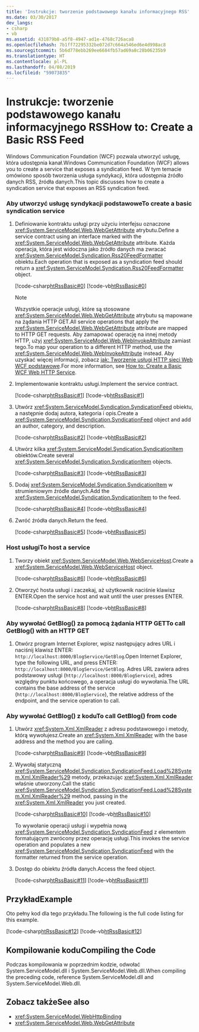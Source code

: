 ```yaml
---
title: 'Instrukcje: tworzenie podstawowego kanału informacyjnego RSS'
ms.date: 03/30/2017
dev_langs:
- csharp
- vb
ms.assetid: 431879b8-a5f8-4947-ad1e-4768c726aca8
ms.openlocfilehash: 7b1ff72295332be072d7c664a546ed6e4d998ac8
ms.sourcegitcommit: 5b6d778ebb269ee6684fb57ad69a8c28b06235b9
ms.translationtype: HT
ms.contentlocale: pl-PL
ms.lasthandoff: 04/08/2019
ms.locfileid: "59073835"
---
```

# <a name="how-to-create-a-basic-rss-feed"></a><span data-ttu-id="f61d9-102">Instrukcje: tworzenie podstawowego kanału informacyjnego RSS</span><span class="sxs-lookup"><span data-stu-id="f61d9-102">How to: Create a Basic RSS Feed</span></span>
<span data-ttu-id="f61d9-103">Windows Communication Foundation (WCF) pozwala utworzyć usługę, która udostępnia kanał.</span><span class="sxs-lookup"><span data-stu-id="f61d9-103">Windows Communication Foundation (WCF) allows you to create a service that exposes a syndication feed.</span></span> <span data-ttu-id="f61d9-104">W tym temacie omówiono sposób tworzenia usługa syndykacji, która udostępnia źródło danych RSS, źródła danych.</span><span class="sxs-lookup"><span data-stu-id="f61d9-104">This topic discusses how to create a syndication service that exposes an RSS syndication feed.</span></span>  
  
### <a name="to-create-a-basic-syndication-service"></a><span data-ttu-id="f61d9-105">Aby utworzyć usługę syndykacji podstawowe</span><span class="sxs-lookup"><span data-stu-id="f61d9-105">To create a basic syndication service</span></span>  
  
1.  <span data-ttu-id="f61d9-106">Definiowanie kontraktu usługi przy użyciu interfejsu oznaczone <xref:System.ServiceModel.Web.WebGetAttribute> atrybutu.</span><span class="sxs-lookup"><span data-stu-id="f61d9-106">Define a service contract using an interface marked with the <xref:System.ServiceModel.Web.WebGetAttribute> attribute.</span></span> <span data-ttu-id="f61d9-107">Każda operacja, która jest widoczna jako źródło danych ma zwracać <xref:System.ServiceModel.Syndication.Rss20FeedFormatter> obiektu.</span><span class="sxs-lookup"><span data-stu-id="f61d9-107">Each operation that is exposed as a syndication feed should return a <xref:System.ServiceModel.Syndication.Rss20FeedFormatter> object.</span></span>  
  
     [!code-csharp[htRssBasic#0](../../../../samples/snippets/csharp/VS_Snippets_CFX/htrssbasic/cs/program.cs#0)]
     [!code-vb[htRssBasic#0](../../../../samples/snippets/visualbasic/VS_Snippets_CFX/htrssbasic/vb/program.vb#0)]  
  
    > [!NOTE]
    >  <span data-ttu-id="f61d9-108">Wszystkie operacje usługi, które są stosowane <xref:System.ServiceModel.Web.WebGetAttribute> atrybutu są mapowane na żądania HTTP GET.</span><span class="sxs-lookup"><span data-stu-id="f61d9-108">All service operations that apply the <xref:System.ServiceModel.Web.WebGetAttribute> attribute are mapped to HTTP GET requests.</span></span> <span data-ttu-id="f61d9-109">Aby zamapować operację na innej metody HTTP, użyj <xref:System.ServiceModel.Web.WebInvokeAttribute> zamiast tego.</span><span class="sxs-lookup"><span data-stu-id="f61d9-109">To map your operation to a different HTTP method, use the <xref:System.ServiceModel.Web.WebInvokeAttribute> instead.</span></span> <span data-ttu-id="f61d9-110">Aby uzyskać więcej informacji, zobacz [jak: Tworzenie usługi HTTP sieci Web WCF podstawowe](../../../../docs/framework/wcf/feature-details/how-to-create-a-basic-wcf-web-http-service.md).</span><span class="sxs-lookup"><span data-stu-id="f61d9-110">For more information, see [How to: Create a Basic WCF Web HTTP Service](../../../../docs/framework/wcf/feature-details/how-to-create-a-basic-wcf-web-http-service.md).</span></span>  
  
2.  <span data-ttu-id="f61d9-111">Implementowanie kontraktu usługi.</span><span class="sxs-lookup"><span data-stu-id="f61d9-111">Implement the service contract.</span></span>  
  
     [!code-csharp[htRssBasic#1](../../../../samples/snippets/csharp/VS_Snippets_CFX/htrssbasic/cs/program.cs#1)]
     [!code-vb[htRssBasic#1](../../../../samples/snippets/visualbasic/VS_Snippets_CFX/htrssbasic/vb/program.vb#1)]  
  
3.  <span data-ttu-id="f61d9-112">Utwórz <xref:System.ServiceModel.Syndication.SyndicationFeed> obiektu, a następnie dodaj autora, kategoria i opis.</span><span class="sxs-lookup"><span data-stu-id="f61d9-112">Create a <xref:System.ServiceModel.Syndication.SyndicationFeed> object and add an author, category, and description.</span></span>  
  
     [!code-csharp[htRssBasic#2](../../../../samples/snippets/csharp/VS_Snippets_CFX/htrssbasic/cs/program.cs#2)]
     [!code-vb[htRssBasic#2](../../../../samples/snippets/visualbasic/VS_Snippets_CFX/htrssbasic/vb/program.vb#2)]  
  
4.  <span data-ttu-id="f61d9-113">Utwórz kilka <xref:System.ServiceModel.Syndication.SyndicationItem> obiektów.</span><span class="sxs-lookup"><span data-stu-id="f61d9-113">Create several <xref:System.ServiceModel.Syndication.SyndicationItem> objects.</span></span>  
  
     [!code-csharp[htRssBasic#3](../../../../samples/snippets/csharp/VS_Snippets_CFX/htrssbasic/cs/program.cs#3)]
     [!code-vb[htRssBasic#3](../../../../samples/snippets/visualbasic/VS_Snippets_CFX/htrssbasic/vb/program.vb#3)]  
  
5.  <span data-ttu-id="f61d9-114">Dodaj <xref:System.ServiceModel.Syndication.SyndicationItem> w strumieniowym źródle danych.</span><span class="sxs-lookup"><span data-stu-id="f61d9-114">Add the <xref:System.ServiceModel.Syndication.SyndicationItem> to the feed.</span></span>  
  
     [!code-csharp[htRssBasic#4](../../../../samples/snippets/csharp/VS_Snippets_CFX/htrssbasic/cs/program.cs#4)]
     [!code-vb[htRssBasic#4](../../../../samples/snippets/visualbasic/VS_Snippets_CFX/htrssbasic/vb/program.vb#4)]  
  
6.  <span data-ttu-id="f61d9-115">Zwróć źródła danych.</span><span class="sxs-lookup"><span data-stu-id="f61d9-115">Return the feed.</span></span>  
  
     [!code-csharp[htRssBasic#5](../../../../samples/snippets/csharp/VS_Snippets_CFX/htrssbasic/cs/program.cs#5)]
     [!code-vb[htRssBasic#5](../../../../samples/snippets/visualbasic/VS_Snippets_CFX/htrssbasic/vb/program.vb#5)]  
  
### <a name="to-host-a-service"></a><span data-ttu-id="f61d9-116">Host usługi</span><span class="sxs-lookup"><span data-stu-id="f61d9-116">To host a service</span></span>  
  
1.  <span data-ttu-id="f61d9-117">Tworzy obiekt <xref:System.ServiceModel.Web.WebServiceHost>.</span><span class="sxs-lookup"><span data-stu-id="f61d9-117">Create a <xref:System.ServiceModel.Web.WebServiceHost> object.</span></span>  
  
     [!code-csharp[htRssBasic#6](../../../../samples/snippets/csharp/VS_Snippets_CFX/htrssbasic/cs/program.cs#6)]
     [!code-vb[htRssBasic#6](../../../../samples/snippets/visualbasic/VS_Snippets_CFX/htrssbasic/vb/program.vb#6)]  
  
2.  <span data-ttu-id="f61d9-118">Otworzyć hosta usługi i zaczekaj, aż użytkownik naciśnie klawisz ENTER.</span><span class="sxs-lookup"><span data-stu-id="f61d9-118">Open the service host and wait until the user presses ENTER.</span></span>  
  
     [!code-csharp[htRssBasic#8](../../../../samples/snippets/csharp/VS_Snippets_CFX/htrssbasic/cs/program.cs#8)]
     [!code-vb[htRssBasic#8](../../../../samples/snippets/visualbasic/VS_Snippets_CFX/htrssbasic/vb/program.vb#8)]  
  
### <a name="to-call-getblog-with-an-http-get"></a><span data-ttu-id="f61d9-119">Aby wywołać GetBlog() za pomocą żądania HTTP GET</span><span class="sxs-lookup"><span data-stu-id="f61d9-119">To call GetBlog() with an HTTP GET</span></span>  
  
1.  <span data-ttu-id="f61d9-120">Otwórz program Internet Explorer, wpisz następujący adres URL i naciśnij klawisz ENTER: `http://localhost:8000/BlogService/GetBlog`.</span><span class="sxs-lookup"><span data-stu-id="f61d9-120">Open Internet Explorer, type the following URL, and press ENTER: `http://localhost:8000/BlogService/GetBlog`.</span></span> <span data-ttu-id="f61d9-121">Adres URL zawiera adres podstawowy usługi (`http://localhost:8000/BlogService`), adres względny punktu końcowego, a operacja usługi do wywołania.</span><span class="sxs-lookup"><span data-stu-id="f61d9-121">The URL contains the base address of the service (`http://localhost:8000/BlogService`), the relative address of the endpoint, and the service operation to call.</span></span>  
  
### <a name="to-call-getblog-from-code"></a><span data-ttu-id="f61d9-122">Aby wywołać GetBlog() z kodu</span><span class="sxs-lookup"><span data-stu-id="f61d9-122">To call GetBlog() from code</span></span>  
  
1.  <span data-ttu-id="f61d9-123">Utwórz <xref:System.Xml.XmlReader> z adresu podstawowego i metody, którą wywołujesz.</span><span class="sxs-lookup"><span data-stu-id="f61d9-123">Create an <xref:System.Xml.XmlReader> with the base address and the method you are calling.</span></span>  
  
     [!code-csharp[htRssBasic#9](../../../../samples/snippets/csharp/VS_Snippets_CFX/htrssbasic/cs/snippets.cs#9)]
     [!code-vb[htRssBasic#9](../../../../samples/snippets/visualbasic/VS_Snippets_CFX/htrssbasic/vb/snippets.vb#9)]  
  
2.  <span data-ttu-id="f61d9-124">Wywołaj statyczną <xref:System.ServiceModel.Syndication.SyndicationFeed.Load%28System.Xml.XmlReader%29> metody, przekazując <xref:System.Xml.XmlReader> właśnie utworzony.</span><span class="sxs-lookup"><span data-stu-id="f61d9-124">Call the static <xref:System.ServiceModel.Syndication.SyndicationFeed.Load%28System.Xml.XmlReader%29> method, passing in the <xref:System.Xml.XmlReader> you just created.</span></span>  
  
     [!code-csharp[htRssBasic#10](../../../../samples/snippets/csharp/VS_Snippets_CFX/htrssbasic/cs/snippets.cs#10)]
     [!code-vb[htRssBasic#10](../../../../samples/snippets/visualbasic/VS_Snippets_CFX/htrssbasic/vb/snippets.vb#10)]  
  
     <span data-ttu-id="f61d9-125">To wywołanie operacji usługi i wypełnia nową <xref:System.ServiceModel.Syndication.SyndicationFeed> z elementem formatującym zwrócony przez operację usługi.</span><span class="sxs-lookup"><span data-stu-id="f61d9-125">This invokes the service operation and populates a new <xref:System.ServiceModel.Syndication.SyndicationFeed> with the formatter returned from the service operation.</span></span>  
  
3.  <span data-ttu-id="f61d9-126">Dostęp do obiektu źródła danych.</span><span class="sxs-lookup"><span data-stu-id="f61d9-126">Access the feed object.</span></span>  
  
     [!code-csharp[htRssBasic#11](../../../../samples/snippets/csharp/VS_Snippets_CFX/htrssbasic/cs/snippets.cs#11)]
     [!code-vb[htRssBasic#11](../../../../samples/snippets/visualbasic/VS_Snippets_CFX/htrssbasic/vb/snippets.vb#11)]  
  
## <a name="example"></a><span data-ttu-id="f61d9-127">Przykład</span><span class="sxs-lookup"><span data-stu-id="f61d9-127">Example</span></span>  
 <span data-ttu-id="f61d9-128">Oto pełny kod dla tego przykładu.</span><span class="sxs-lookup"><span data-stu-id="f61d9-128">The following is the full code listing for this example.</span></span>  
  
 [!code-csharp[htRssBasic#12](../../../../samples/snippets/csharp/VS_Snippets_CFX/htrssbasic/cs/program.cs#12)]
 [!code-vb[htRssBasic#12](../../../../samples/snippets/visualbasic/VS_Snippets_CFX/htrssbasic/vb/program.vb#12)]  
  
## <a name="compiling-the-code"></a><span data-ttu-id="f61d9-129">Kompilowanie kodu</span><span class="sxs-lookup"><span data-stu-id="f61d9-129">Compiling the Code</span></span>  
 <span data-ttu-id="f61d9-130">Podczas kompilowania w poprzednim kodzie, odwołać System.ServiceModel.dll i System.ServiceModel.Web.dll.</span><span class="sxs-lookup"><span data-stu-id="f61d9-130">When compiling the preceding code, reference System.ServiceModel.dll and System.ServiceModel.Web.dll.</span></span>  
  
## <a name="see-also"></a><span data-ttu-id="f61d9-131">Zobacz także</span><span class="sxs-lookup"><span data-stu-id="f61d9-131">See also</span></span>

- <xref:System.ServiceModel.WebHttpBinding>
- <xref:System.ServiceModel.Web.WebGetAttribute>
